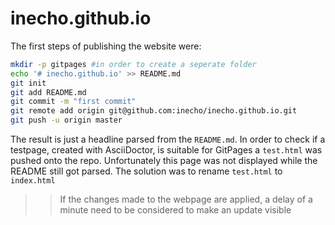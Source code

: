 # inecho.github.io
The first steps of publishing the website were:
```bash
mkdir -p gitpages #in order to create a seperate folder
echo '# inecho.github.io' >> README.md
git init
git add README.md
git commit -m "first commit"
git remote add origin git@github.com:inecho/inecho.github.io.git
git push -u origin master
```
The result is just a headline parsed from the `README.md`.
In order to check if a testpage, created with AsciiDoctor, is suitable for GitPages a `test.html` was pushed onto the repo. Unfortunately this page was not displayed while the README still got parsed. The solution was to rename `test.html` to `index.html`
>> If the changes made to the webpage are applied, a delay of a minute need to be considered to make an update visible
